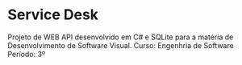 # Service Desk
Projeto de WEB API desenvolvido em C# e SQLite para a matéria de Desenvolvimento de Software Visual.
Curso: Engenhria de Software 
Período: 3º 
